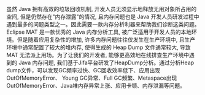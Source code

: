 虽然 Java 拥有高效的垃圾回收机制, 开发人员无须显示地释放无用对象所占用的空间, 但是仍然存在"内存泄露"的情况, 且内存问题也是 Java 开发人员研发过程中遇到最多的问题类型之一。因此需要一款内存分析利器来帮助我们诊断这类问题。
Eclipse MAT 是一款优秀的 Java 内存分析工具, 被广泛适用于开发人员的本地环境。但是随着应用复杂性的增加, 许多内存问题往往仅发生在生产环境中, 且生产环境中通常配置了较大的堆内存, 使得生成的 Heap Dump 文件通常较大, 导致
MAT 无法派上用场。为了让我们的开发者, 能够更高效地在线排查生产环境中遇到的 Java 内存问题, 我们基于Jifa平台研发了HeapDump分析。通过分析Heap dump文件，可以发现GC频率过快、GC回收效率低下、应用出现OutOfMemoryError、
Young GC异常、Full GC频繁、Metaspace出现OutOfMemoryError、Java堆内存异常上涨、应用卡顿、内存泄漏等问题。
